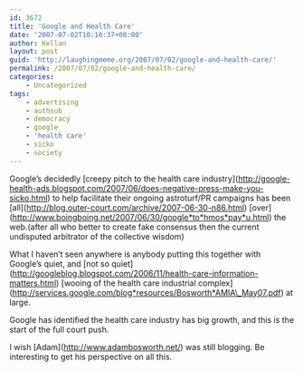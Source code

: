 ```yaml
---
id: 3672
title: 'Google and Health Care'
date: '2007-07-02T10:16:37+00:00'
author: Kellan
layout: post
guid: 'http://laughingmeme.org/2007/07/02/google-and-health-care/'
permalink: /2007/07/02/google-and-health-care/
categories:
    - Uncategorized
tags:
    - advertising
    - authsub
    - democracy
    - google
    - 'health care'
    - sicko
    - society
---
```


Google’s decidedly \[creepy pitch to the health care industry\](http://google-health-ads.blogspot.com/2007/06/does-negative-press-make-you-sicko.html) to help facilitate their ongoing astroturf/PR campaigns has been \[all\](http://blog.outer-court.com/archive/2007-06-30-n86.html) \[over\](http://www.boingboing.net/2007/06/30/google*to*hmos*pay*u.html) the web.(after all who better to create fake consensus then the current undisputed arbitrator of the collective wisdom)

What I haven’t seen anywhere is anybody putting this together with Google’s quiet, and \[not so quiet\](http://googleblog.blogspot.com/2006/11/health-care-information-matters.html) \[wooing of the health care industrial complex\](http://services.google.com/blog*resources/Bosworth*AMIA\_May07.pdf) at large.

Google has identified the health care industry has big growth, and this is the start of the full court push.

I wish \[Adam\](http://www.adambosworth.net/) was still blogging. Be interesting to get his perspective on all this.